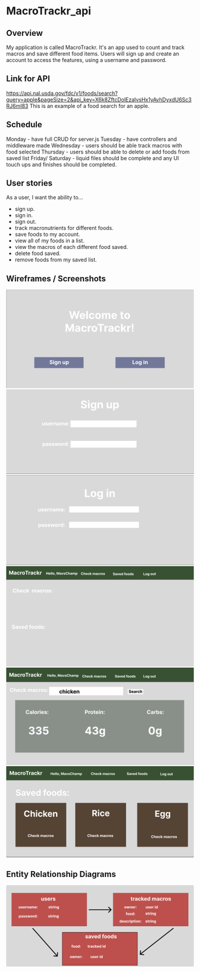 # MacroTrackr_api

## Overview
My application is called MacroTrackr. It's an app used to count and track macros and save different food items. Users will sign up and create an account to access the features, using a username and password.

## Link for API
https://api.nal.usda.gov/fdc/v1/foods/search?query=apple&pageSize=2&api_key=X6k8ZftcDolEzaIvsHx1yAvhDyxdU6Sc3RJ6mI83
This is an example of a food search for an apple.

## Schedule
Monday - have full CRUD for server.js
Tuesday - have controllers and middleware made
Wednesday - users should be able track macros with food selected
Thursday - users should be able to delete or add foods from saved list
Friday/ Saturday - liquid files should be complete and any UI touch ups and finishes should be completed. 

## User stories
As a user, I want the ability to... 
  - sign up.
  - sign in.  
  - sign out. 
  - track macronutrients for different foods.
  - save foods to my account. 
  - view all of my foods in a list. 
  - view the macros of each different food saved. 
  - delete food saved.
  - remove foods from my saved list. 


## Wireframes / Screenshots

![myImg](homepage.png)
![myImg](signupPage.png)
![myImg](logInPage.png)
![myImg](mainPage.png)
![myImg](checkMacros.png)
![myImg](savedFoods.png)

## Entity Relationship Diagrams
![myImg](ERD.png)